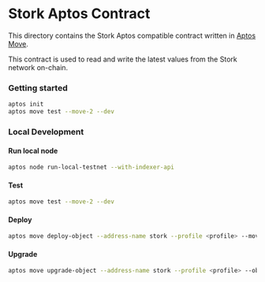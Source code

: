 # Stork Aptos Contract

This directory contains the Stork Aptos compatible contract written in [Aptos Move](https://aptos.dev/network/blockchain/move).

This contract is used to read and write the latest values from the Stork network on-chain.

### Getting started

```bash
aptos init
aptos move test --move-2 --dev
```

### Local Development

#### Run local node

```bash
aptos node run-local-testnet --with-indexer-api
```

#### Test

```bash
aptos move test --move-2 --dev
```

#### Deploy

```bash
aptos move deploy-object --address-name stork --profile <profile> --move-2
```

#### Upgrade

```bash
aptos move upgrade-object --address-name stork --profile <profile> --object-address <object-address> --move-2
```
